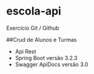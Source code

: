 # escola-api
Exercício Git / Github

##Crud de Alunos e Turmas 
- Api Rest 
- Spring Boot versão 3.2.3
- Swagger ApiDocs versão 3.0
